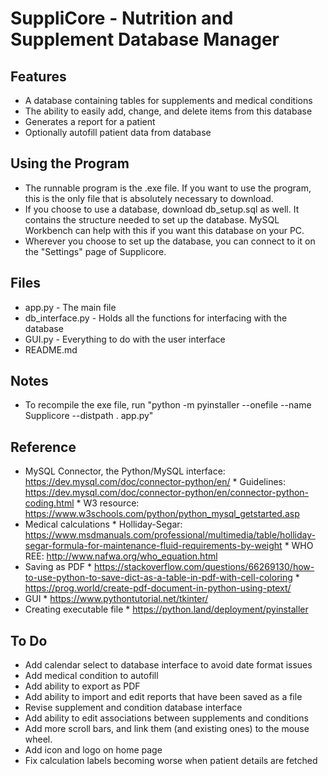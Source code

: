 # SuppliCore - Nutrition and Supplement Database Manager

## Features
* A database containing tables for supplements and medical conditions
* The ability to easily add, change, and delete items from this database
* Generates a report for a patient
* Optionally autofill patient data from database

## Using the Program
* The runnable program is the .exe file. If you want to use the program, this is the only file that is absolutely necessary to download.
* If you choose to use a database, download db_setup.sql as well. It contains the structure needed to set up the database. MySQL Workbench can help with this if you want this database on your PC.
* Wherever you choose to set up the database, you can connect to it on the "Settings" page of Supplicore.

## Files
* app.py - The main file
* db_interface.py - Holds all the functions for interfacing with the database
* GUI.py - Everything to do with the user interface
* README.md

## Notes
* To recompile the exe file, run "python -m pyinstaller --onefile --name Supplicore --distpath . app.py"

## Reference
* MySQL Connector, the Python/MySQL interface: https://dev.mysql.com/doc/connector-python/en/
       * Guidelines: https://dev.mysql.com/doc/connector-python/en/connector-python-coding.html 
       * W3 resource: https://www.w3schools.com/python/python_mysql_getstarted.asp 
* Medical calculations
       * Holliday-Segar: https://www.msdmanuals.com/professional/multimedia/table/holliday-segar-formula-for-maintenance-fluid-requirements-by-weight 
       * WHO REE: http://www.nafwa.org/who_equation.html 
* Saving as PDF
       * https://stackoverflow.com/questions/66269130/how-to-use-python-to-save-dict-as-a-table-in-pdf-with-cell-coloring 
       * https://prog.world/create-pdf-document-in-python-using-ptext/
* GUI
       * https://www.pythontutorial.net/tkinter/
* Creating executable file
       * https://python.land/deployment/pyinstaller


## To Do
* Add calendar select to database interface to avoid date format issues
* Add medical condition to autofill
* Add ability to export as PDF
* Add ability to import and edit reports that have been saved as a file
* Revise supplement and condition database interface
* Add ability to edit associations between supplements and conditions
* Add more scroll bars, and link them (and existing ones) to the mouse wheel.
* Add icon and logo on home page
* Fix calculation labels becoming worse when patient details are fetched